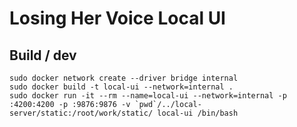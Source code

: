 # Losing Her Voice Local UI

## Build / dev

```
sudo docker network create --driver bridge internal
sudo docker build -t local-ui --network=internal .
sudo docker run -it --rm --name=local-ui --network=internal -p :4200:4200 -p :9876:9876 -v `pwd`/../local-server/static:/root/work/static/ local-ui /bin/bash
```


